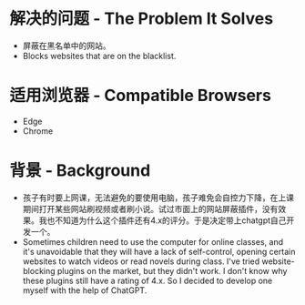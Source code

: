 # 解决的问题 - The Problem It Solves
 - 屏蔽在黑名单中的网站。
 - Blocks websites that are on the blacklist.
# 适用浏览器 - Compatible Browsers
 - Edge
 - Chrome
# 背景 - Background
 - 孩子有时要上网课，无法避免的要使用电脑，孩子难免会自控力下降，在上课期间打开某些网站刷视频或者刷小说。试过市面上的网站屏蔽插件，没有效果。我也不知道为什么这个插件还有4.x的评分。于是决定带上chatgpt自己开发一个。
 - Sometimes children need to use the computer for online classes, and it's unavoidable that they will have a lack of self-control, opening certain websites to watch videos or read novels during class. I've tried website-blocking plugins on the market, but they didn't work. I don't know why these plugins still have a rating of 4.x. So I decided to develop one myself with the help of ChatGPT.
